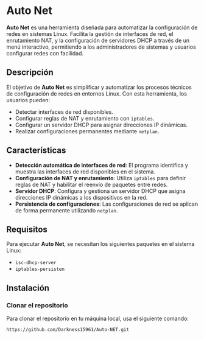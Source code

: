 # Auto Net

**Auto Net** es una herramienta diseñada para automatizar la configuración de redes en sistemas Linux. Facilita la gestión de interfaces de red, el enrutamiento NAT, y la configuración de servidores DHCP a través de un menú interactivo, permitiendo a los administradores de sistemas y usuarios configurar redes con facilidad.

## Descripción

El objetivo de **Auto Net** es simplificar y automatizar los procesos técnicos de configuración de redes en entornos Linux. Con esta herramienta, los usuarios pueden:

- Detectar interfaces de red disponibles.
- Configurar reglas de NAT y enrutamiento con `iptables`.
- Configurar un servidor DHCP para asignar direcciones IP dinámicas.
- Realizar configuraciones permanentes mediante `netplan`.

## Características

- **Detección automática de interfaces de red**: El programa identifica y muestra las interfaces de red disponibles en el sistema.
- **Configuración de NAT y enrutamiento**: Utiliza `iptables` para definir reglas de NAT y habilitar el reenvío de paquetes entre redes.
- **Servidor DHCP**: Configura y gestiona un servidor DHCP que asigna direcciones IP dinámicas a los dispositivos en la red.
- **Persistencia de configuraciones**: Las configuraciones de red se aplican de forma permanente utilizando `netplan`.

## Requisitos

Para ejecutar **Auto Net**, se necesitan los siguientes paquetes en el sistema Linux:

- `isc-dhcp-server`
- `iptables-persisten`

## Instalación

### Clonar el repositorio

Para clonar el repositorio en tu máquina local, usa el siguiente comando:

```bash
https://github.com/Darkness15961/Auto-NET.git
